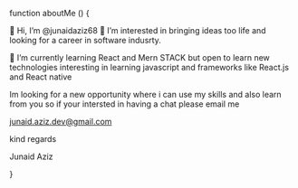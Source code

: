 
 
 function aboutMe () {

👋 Hi, I’m @junaidaziz68   👀 I’m interested in bringing ideas too life and looking for a career in software indusrty.

🌱 I’m currently learning React and Mern STACK but open to learn new technologies interesting in learning javascript and frameworks like React.js and React native

Im looking for a new opportunity where i can use my skills and also learn from you so if your intersted in having a chat please email me 

junaid.aziz.dev@gmail.com


kind regards 

Junaid Aziz

}
